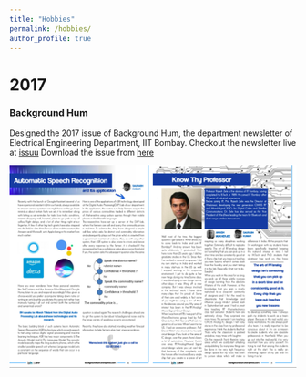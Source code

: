 ```yaml
---
title: "Hobbies"
permalink: /hobbies/
author_profile: true
---
```


# 2017

### Background Hum
Designed the 2017 issue of Background Hum, the department newsletter of Electrical Engineering Department, IIT Bombay.
Checkout the newsletter live at [issuu](https://issuu.com/ayansengupta17/docs/bh_final)
Download the issue from [here](/assets/BH.pdf)

![Background hub 2017](/images/hobbies/bh.png "Background hub 2017")
